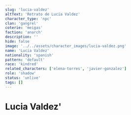 ```yaml
---
slug: 'lucia-valdez'
altText: 'Retrato de Lucia Valdez'
character_type: 'npc'
clan: 'gangrel'
coterie: 'meigas'
faction: 'anarch'
description: ''
hide: false
image: '../../assets/character_images/lucia-valdez.png'
name: 'Lucia Valdez'
nationality: 'spanish'
pattern: 'default'
race: 'kindred'
related_characters: ['elena-torres', 'javier-gonzalez']
role: 'shadow'
status: 'unlive'
tags: []
---
```


# Lucia Valdez'
